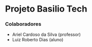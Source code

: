 # Projeto Basilio Tech

### Colaboradores
- Ariel Cardoso da Silva (professor)
- Luiz Roberto Dias (aluno)
